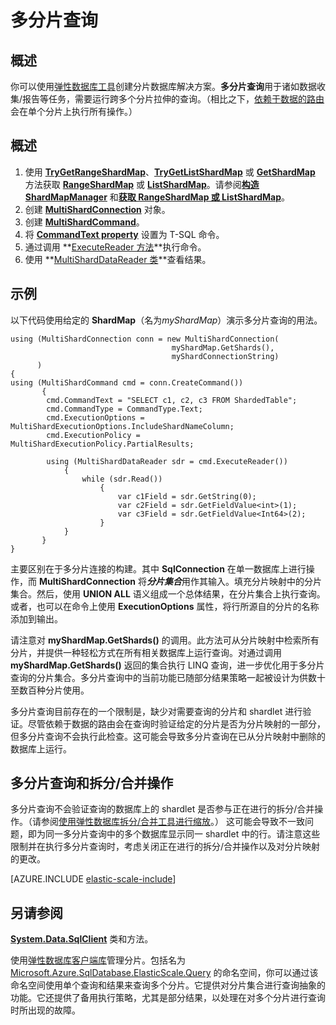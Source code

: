 <properties 
	pageTitle="多分片查询 | Azure" 
	description="使用弹性数据库客户端库运行跨分片查询。" 
	services="sql-database" 
	documentationCenter="" 
	manager="jhubbard" 
	authors="torsteng" 
	editor=""/>

<tags 
	ms.service="sql-database" 
	ms.workload="sql-database" 
	ms.tgt_pltfrm="na" 
	ms.devlang="na" 
	ms.topic="article" 
	ms.date="04/12/2016" 
	wacn.date="12/19/2016" 
	ms.author="torsteng"/>

# 多分片查询

## 概述

你可以使用[弹性数据库工具](/documentation/articles/sql-database-elastic-scale-introduction/)创建分片数据库解决方案。**多分片查询**用于诸如数据收集/报告等任务，需要运行跨多个分片拉伸的查询。（相比之下，[依赖于数据的路由](/documentation/articles/sql-database-elastic-scale-data-dependent-routing/)会在单个分片上执行所有操作。）

## 概述

1. 使用 [**TryGetRangeShardMap**](https://msdn.microsoft.com/zh-cn/library/azure/microsoft.azure.sqldatabase.elasticscale.shardmanagement.shardmapmanager.trygetrangeshardmap.aspx)、[**TryGetListShardMap**](https://msdn.microsoft.com/zh-cn/library/azure/microsoft.azure.sqldatabase.elasticscale.shardmanagement.shardmapmanager.trygetlistshardmap.aspx) 或 [**GetShardMap**](https://msdn.microsoft.com/zh-cn/library/azure/microsoft.azure.sqldatabase.elasticscale.shardmanagement.shardmapmanager.getshardmap.aspx) 方法获取 [**RangeShardMap**](https://msdn.microsoft.com/zh-cn/library/azure/dn807318.aspx) 或 [**ListShardMap**](https://msdn.microsoft.com/zh-cn/library/azure/dn807370.aspx)。请参阅[**构造 ShardMapManager**](/documentation/articles/sql-database-elastic-scale-shard-map-management/#constructing-a-shardmapmanager) 和[**获取 RangeShardMap 或 ListShardMap**](/documentation/articles/sql-database-elastic-scale-shard-map-management/#get-a-rangeshardmap-or-listshardmap)。
2. 创建 **[MultiShardConnection](https://msdn.microsoft.com/zh-cn/library/azure/microsoft.azure.sqldatabase.elasticscale.query.multishardconnection.aspx)** 对象。
2. 创建 **[MultiShardCommand](https://msdn.microsoft.com/zh-cn/library/azure/microsoft.azure.sqldatabase.elasticscale.query.multishardcommand.aspx)**。 
3. 将 **[CommandText property](https://msdn.microsoft.com/zh-cn/library/azure/microsoft.azure.sqldatabase.elasticscale.query.multishardcommand.commandtext.aspx#P:Microsoft.Azure.SqlDatabase.ElasticScale.Query.MultiShardCommand.CommandText)** 设置为 T-SQL 命令。
3. 通过调用 **[ExecuteReader 方法](https://msdn.microsoft.com/zh-cn/library/azure/microsoft.azure.sqldatabase.elasticscale.query.multishardcommand.executereader.aspx)**执行命令。
4. 使用 **[MultiShardDataReader 类](https://msdn.microsoft.com/zh-cn/library/azure/microsoft.azure.sqldatabase.elasticscale.query.multisharddatareader.aspx)**查看结果。 

## 示例

以下代码使用给定的 **ShardMap**（名为*myShardMap*）演示多分片查询的用法。

    using (MultiShardConnection conn = new MultiShardConnection( 
                                        myShardMap.GetShards(), 
                                        myShardConnectionString) 
          ) 
    { 
    using (MultiShardCommand cmd = conn.CreateCommand())
           { 
            cmd.CommandText = "SELECT c1, c2, c3 FROM ShardedTable"; 
            cmd.CommandType = CommandType.Text; 
            cmd.ExecutionOptions = MultiShardExecutionOptions.IncludeShardNameColumn; 
            cmd.ExecutionPolicy = MultiShardExecutionPolicy.PartialResults; 

            using (MultiShardDataReader sdr = cmd.ExecuteReader()) 
            	{ 
                	while (sdr.Read())
                    	{ 
                        	var c1Field = sdr.GetString(0); 
                        	var c2Field = sdr.GetFieldValue<int>(1); 
                        	var c3Field = sdr.GetFieldValue<Int64>(2);
                    	} 
             	} 
           } 
    } 

 
主要区别在于多分片连接的构建。其中 **SqlConnection** 在单一数据库上进行操作，而 **MultiShardConnection** 将***分片集合***用作其输入。填充分片映射中的分片集合。然后，使用 **UNION ALL** 语义组成一个总体结果，在分片集合上执行查询。或者，也可以在命令上使用 **ExecutionOptions** 属性，将行所源自的分片的名称添加到输出。

请注意对 **myShardMap.GetShards()** 的调用。此方法可从分片映射中检索所有分片，并提供一种轻松方式在所有相关数据库上运行查询。对通过调用 **myShardMap.GetShards()** 返回的集合执行 LINQ 查询，进一步优化用于多分片查询的分片集合。多分片查询中的当前功能已随部分结果策略一起被设计为供数十至数百种分片使用。

多分片查询目前存在的一个限制是，缺少对需要查询的分片和 shardlet 进行验证。尽管依赖于数据的路由会在查询时验证给定的分片是否为分片映射的一部分，但多分片查询不会执行此检查。这可能会导致多分片查询在已从分片映射中删除的数据库上运行。

## 多分片查询和拆分/合并操作

多分片查询不会验证查询的数据库上的 shardlet 是否参与正在进行的拆分/合并操作。（请参阅[使用弹性数据库拆分/合并工具进行缩放](/documentation/articles/sql-database-elastic-scale-overview-split-and-merge)。） 这可能会导致不一致问题，即为同一多分片查询中的多个数据库显示同一 shardlet 中的行。请注意这些限制并在执行多分片查询时，考虑关闭正在进行的拆分/合并操作以及对分片映射的更改。

[AZURE.INCLUDE [elastic-scale-include](../../includes/elastic-scale-include.md)]

## 另请参阅
**[System.Data.SqlClient](http://msdn.microsoft.com/zh-cn/library/System.Data.SqlClient.aspx)** 类和方法。


使用[弹性数据库客户端库](/documentation/articles/sql-database-elastic-database-client-library/)管理分片。包括名为 [Microsoft.Azure.SqlDatabase.ElasticScale.Query](https://msdn.microsoft.com/zh-cn/library/azure/microsoft.azure.sqldatabase.elasticscale.query.aspx) 的命名空间，你可以通过该命名空间使用单个查询和结果来查询多个分片。它提供对分片集合进行查询抽象的功能。它还提供了备用执行策略，尤其是部分结果，以处理在对多个分片进行查询时所出现的故障。

 

<!---HONumber=Mooncake_Quality_Review_1202_2016-->